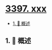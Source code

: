 # [3397. xxx](https://github.com/Tdahuyou/TNotes.leetcode/tree/main/notes/3397.%20xxx)

<!-- region:toc -->

- [1. 📝 概述](#1--概述)

<!-- endregion:toc -->

## 1. 📝 概述
